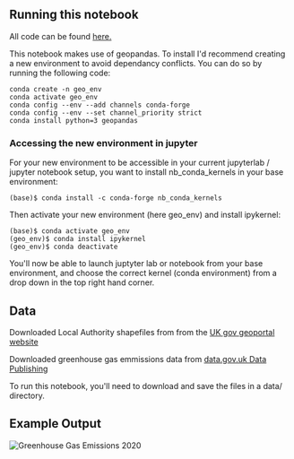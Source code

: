 ## Running this notebook 

All code can be found [here.](Greenhouse%20Gasses.ipynb) 

This notebook makes use of geopandas. To install I'd recommend creating a new environment to avoid dependancy conflicts. You can do so by running the following code: 

```
conda create -n geo_env
conda activate geo_env
conda config --env --add channels conda-forge
conda config --env --set channel_priority strict
conda install python=3 geopandas
```

### Accessing the new environment in jupyter 

For your new environment to be accessible in your current jupyterlab / jupyter notebook setup, you want to install nb_conda_kernels in your base environment: 

```(base)$ conda install -c conda-forge nb_conda_kernels```

Then activate your new environment (here geo_env) and install ipykernel: 

```
(base)$ conda activate geo_env
(geo_env)$ conda install ipykernel
(geo_env)$ conda deactivate
```

You'll now be able to launch juptyter lab or notebook from your base environment, and choose the correct kernel (conda environment) from a drop down in the top right hand corner. 

## Data 

Downloaded Local Authority shapefiles from from the [UK gov geoportal website](https://geoportal.statistics.gov.uk/datasets/ons::local-authority-districts-may-2022-uk-bfe-v3-1/about)

Downloaded greenhouse gas emmissions data from [data.gov.uk Data Publishing](https://ckan.publishing.service.gov.uk/dataset/local_authority_carbon_dioxide_emissions)

To run this notebook, you'll need to download and save the files in a data/ directory. 


## Example Output 


![Greenhouse Gas Emissions 2020](imgs/ghg_example.png)
